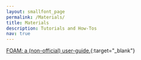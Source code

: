 ```yaml
---
layout: smallfont_page
permalink: /Materials/
title: Materials
description: Tutorials and How-Tos
nav: true
---
```


[FOAM: a (non-official) user-guide.](https://alexpohl.github.io/FOAMhowto/){:target="\_blank"}

